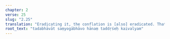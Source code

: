 ```yaml
---
chapter: 2
verse: 25
slug: "2.25"
translation: "Eradicating it, the conflation is [also] eradicated. That letting go is seeing liberation."
root_text: "tadabhāvāt saṃyogābhāvo hānaṃ taddṛśeḥ kaivalyam"
---
```


